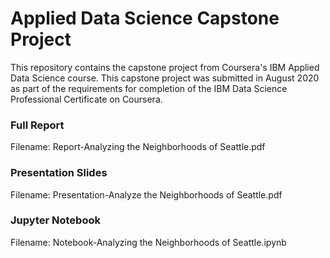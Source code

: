 # Applied Data Science Capstone Project
This repository contains the capstone project from Coursera's IBM Applied Data Science course. This capstone project was submitted in August 2020 as part of the requirements for completion of the IBM Data Science Professional Certificate on Coursera.

### Full Report
Filename: Report-Analyzing the Neighborhoods of Seattle.pdf

### Presentation Slides
Filename: Presentation-Analyze the Neighborhoods of Seattle.pdf

### Jupyter Notebook
Filename: Notebook-Analyzing the Neighborhoods of Seattle.ipynb
